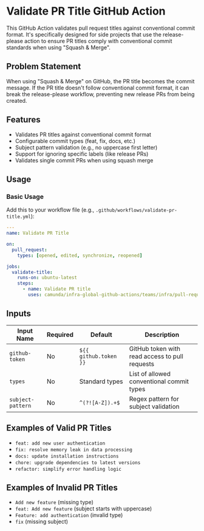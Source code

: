 # Validate PR Title GitHub Action

This GitHub Action validates pull request titles against conventional commit format. It's specifically designed for side projects that use the release-please action to ensure PR titles comply with conventional commit standards when using "Squash & Merge".

## Problem Statement

When using "Squash & Merge" on GitHub, the PR title becomes the commit message. If the PR title doesn't follow conventional commit format, it can break the release-please workflow, preventing new release PRs from being created.

## Features

- Validates PR titles against conventional commit format
- Configurable commit types (feat, fix, docs, etc.)
- Subject pattern validation (e.g., no uppercase first letter)
- Support for ignoring specific labels (like release PRs)
- Validates single commit PRs when using squash merge

## Usage

### Basic Usage

Add this to your workflow file (e.g., `.github/workflows/validate-pr-title.yml`):

```yaml
---
name: Validate PR Title

on:
  pull_request:
    types: [opened, edited, synchronize, reopened]

jobs:
  validate-title:
    runs-on: ubuntu-latest
    steps:
      - name: Validate PR title
        uses: camunda/infra-global-github-actions/teams/infra/pull-request/validate-title@main
```

## Inputs

| Input Name | Required | Default | Description |
|------------|----------|---------|-------------|
| `github-token` | No | `${{ github.token }}` | GitHub token with read access to pull requests |
| `types` | No | Standard types | List of allowed conventional commit types |
| `subject-pattern` | No | `^(?![A-Z]).+$` | Regex pattern for subject validation |

## Examples of Valid PR Titles

- `feat: add new user authentication`
- `fix: resolve memory leak in data processing`
- `docs: update installation instructions`
- `chore: upgrade dependencies to latest versions`
- `refactor: simplify error handling logic`

## Examples of Invalid PR Titles

- `Add new feature` (missing type)
- `feat: Add new feature` (subject starts with uppercase)
- `Feature: add authentication` (invalid type)
- `fix` (missing subject)
